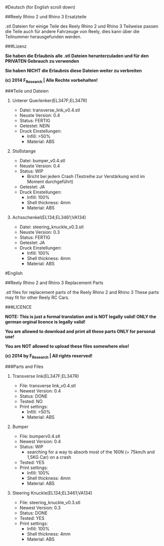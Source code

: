 #Deutsch
(for English scroll down)

##Reely Rhino 2 und Rhino 3 Ersatzteile

.stl Dateien for einige Teile des Reely Rhino 2 und Rhino 3
Teilweise passen die Teile auch für andere Fahrzeuge von Reely, dies kann über die Teilnummer herausgefunden werden.


###Lizenz

**Sie haben die Erlaubnis alle .stl Dateien herunterzuladen und für den PRIVATEN Gebrauch zu verwenden**

**Sie haben NICHT die Erlaubnis diese Dateien weiter zu verbreiten**

**(c) 2014 F<sub>Research</sub> | Alle Rechte vorbehalten!**


###Teile und Dateien

1. Unterer Querlenker(EL347F;EL347R)
   - Datei: transverse_link_v0.4.stl
   - Neuste Version: 0.4
   - Status: FERTIG
   - Getestet: NEIN
   - Druck Einstellungen:
       - Infill: >50%
       - Material: ABS

  

2. Stoßstange
   - Datei: bumper_v0.4.stl
   - Neuste Version: 0.4
   - Status: WIP 
     - Bricht bei jedem Crash (Testreihe zur Verstärkung wird im Moment durchgeführt)
   - Getestet: JA
   - Druck Einstellungen:
       - Infill: 100%
       - Shell thickness: 4mm
       - Material: ABS


3. Achsschenkel(EL134;EL3461;VA134)
   - Datei: steering_knuckle_v0.3.stl
   - Neuste Version: 0.3
   - Status: FERTIG
   - Getestet: JA
   - Druck Einstellungen:
       - Infill: 100%
       - Shell thickness: 4mm
       - Material: ABS
   




#English

##Reely Rhino 2 and Rhino 3 Replacement Parts


.stl files for replacement parts of the Reely Rhino 2 and Rhino 3
These parts may fit for other Reely RC Cars.


###LICENCE

**NOTE: This is just a formal translation and is NOT legally valid! ONLY the german orginal licence is legally valid!**

**You are allowed to download and print all these parts ONLY for personal use!**

**You are NOT allowed to upload these files somewhere else!**

**(c) 2014 by F<sub>Research</sub> | All rights reserved!**




###Parts and Files

1. Transverse link(EL347F;EL347R)
   - File: transverse link_v0.4.stl
   - Newest Version: 0.4
   - Status: DONE
   - Tested: NO
   - Print settings:
       - Infill: >50%
       - Material: ABS

  

2. Bumper
   - File: bumperv0.4.stl
   - Newest Version: 0.4
   - Status: WIP 
     - searching for a way to absorb most of the 160N (= 75km/h and 1,5KG Car) on a crash
   - Tested: YES
   - Print settings:
       - Infill: 100%
       - Shell thickness: 4mm
       - Material: ABS


3. Steering Knuckle(EL134;EL3461;VA134)
   - File: steering_knuckle_v0.3.stl
   - Newest Version: 0.3
   - Status: DONE
   - Tested: YES
   - Print settings:
       - Infill: 100%
       - Shell thickness: 4mm
       - Material: ABS
   



